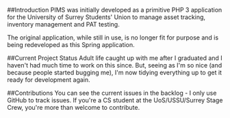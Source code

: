 ##Introduction
PIMS was initially developed as a primitive PHP 3 application for the University of Surrey Students' Union to manage asset tracking, inventory management and PAT testing.

The original application, while still in use, is no longer fit for purpose and is being redeveloped as this Spring application.

##Current Project Status
Adult life caught up with me after I graduated and I haven't had much time to work on this since. But, seeing as I'm so nice (and because people started bugging me), I'm now tidying everything up to get it ready for development again.

##Contributions
You can see the current issues in the backlog - I only use GitHub to track issues. If you're a CS student at the UoS/USSU/Surrey Stage Crew, you're more than welcome to contribute.
